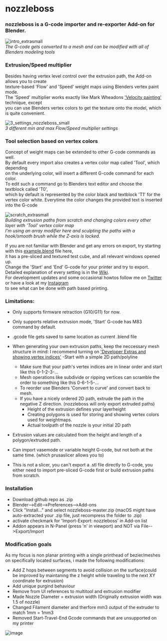 # nozzleboss
### nozzleboss is a G-code importer and re-exporter Add-on for Blender.  
![intro_extrasmall](https://user-images.githubusercontent.com/17910445/150960353-a4e39422-3d2e-4e46-be27-bc2b35ba813f.gif)  
_The G-code gets converted to a mesh and can be modified with all of Blenders modeling tools_
 
### Extrusion/Speed multiplier
Besides having vertex level control over the extrusion path, the Add-on allows you to create   
texture-based 'Flow' and 'Speed' weight maps using Blenders vertex paint mode.  
The 'Speed' multiplier works exactly like Mark Wheadons ['Velocity painting'](https://github.com/MarkWheadon/velocity-painting) technique, except  
you can use Blenders vertex colors to get the texture onto the model, which is quite convenient.


![3_settings_nozzleboss_small](https://user-images.githubusercontent.com/17910445/151602354-62088802-b811-4b28-ba15-ea538a656761.png)  
_3 different min and max Flow/Speed multiplier settings_

### Tool selection based on vertex colors
Concept of weight maps can be extended to other G-code commands as well.  
By default every import also creates a vertex color map called 'Tool', which depending  
on the underlying color, will insert a different G-code command for each color.  
To edit such a command go to Blenders text editor and choose the textblock called 'T0',  
which by default is represented by the color black and textblock 'T1' for the vertex color white.
Everytime the color changes the provided text is inserted into the G-code


![scratch_extrasmall](https://user-images.githubusercontent.com/17910445/150961183-9e54d273-54b1-474b-a630-9ebda929d559.gif)  
_Building extrusion paths from scratch and changing colors every other layer with 'Tool' vertex color map_  
_I'm using an array modifier here and sculpting the paths with a hook/smooth brush while the Z-axis is locked._



If you are not familiar with Blender and get any errors on export, try starting with this [example.blend](https://github.com/Heinz-Loepmeier/misc/blob/main/nozzleboss_blend.zip) file here,  
it has a pre-sliced and textured test cube, and all relevant windows opened up.  
Change the 'Start' and 'End' G-code for your printer and try to export.  
Detailed explanation of every setting is in the [Wiki](https://github.com/Heinz-Loepmeier/nozzleboss/wiki).  
For development updates and some occasional howtos follow me on [Twitter](https://twitter.com/nozzleboss) or have a look at my [Instagram](https://www.instagram.com/nozzleboss/)  
to see what can be done with path based printing.




### Limitations: 
- Only supports firmware retraction (G10/G11) for now.  
- Only supports relative extrusion mode, 'Start' G-code has M83 command by default.
- .gcode file gets saved to same location as current .blend file 
- When generating your own extrusion paths, keep the neccessary mesh structure in mind:
   I recommend turning on ['Developer Extras and showing vertex indices'](https://blender.stackexchange.com/questions/158493/displaying-vertex-indices-in-blender-2-8-using-debug-mode)
   -Start with a simple 2D path/polyline
   - Make sure that your path's vertex indices are in linear order and start like this 0-1-2-3-...
   - Mesh operations like subdivide or ripping vertices can scramble the order to something like this 0-6-1-5-...
   - To reorder use Blenders 'Convert to curve' and convert back to mesh.
   - If you have a nicely ordered 2D path, extrude the path in the negative Z direction. (nozzleboss will only export extruded paths)
      - Height of the extrusion defines your layerheight
      - Creating polygons is used for storing and showing vertex colors used for weightmaps.
      - Actual toolpath of the nozzle is your initial 2D path

- Extrusion values are calculated from the height and length of a polygon/extruded path.
- Can import vasemode or variable height G-code, but not both at the same time. (which prusaslicer allows you to) 
- This is not a slicer, you can't export a .stl file directly to G-code, you either need to import pre-sliced G-code first or build extrusion paths from scratch. 


### Installation
- Download github repo as .zip
- Blender-->Edit-->Preferences-->Add-ons 
- Click "Install..." and select nozzleboss-master.zip (macOS might have auto-extracted your .zip file, just recompress the folder to .zip)
- activate checkmark for 'Import-Export: nozzleboss' in Add-on list
- Addon appears in N-Panel (press 'n' in viewport) and NOT via File-->Export/Import

### Modification goals
As my focus is non planar printing with a single printhead of bezier/meshes on specifically located surfaces, i made the following modifications:
- Add Z hops between segments to avoid collision on the surface(could be improved by maintaning the z height while traveling to the next XY coordinate for extrusion)
- Add unique purgind behaviour
- Remove from UI references to multitool and extrusion modifier
- Made Nozzle Diameter = extrusion width (Originally extrusion width was 1.5 of nozzle)
- Changed Filament diameter and therfore mm3 output of the extruder to match 1mm = 1mm3
- Removed Start-Travel-End Gcode commands that are unsupported on my printer

![image](https://github.com/user-attachments/assets/56e4e5cd-5d10-42d2-94c8-61d75e6990f0)
